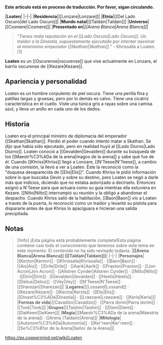 **Este artículo está en proceso de traducción. Por favor, sigan circulando.**


|**Loaten**|
|-|-|
|**Residencia**|[[Lonzare\|Lonzare]]|
|**Etnia**|[[Del Lado Oscuro\|del Lado Oscuro]]|
|**Mundo natal**|[[Taldain\|Taldain]]|
|**Universo**|[[Cosmere\|Cosmere]]|
|**Presentado en**|*[[Arena Blanca\|Arena Blanca]]*|

>“*Tienes mala reputación en el [[Lado Oscuro\|Lado Oscuro]]. Un traidor a la Dinastía, supuestamente ejecutado por intentar asesinar al mismísimo emperador [[Skathan\|Skathan]].*”
\- Khrissalla a Loaten.[1]


**Loaten** es un [[Oscurense\|oscurense]] que vive actualmente en Lonzare, el barrio oscurense de [[Kezare\|Kezare]].

## Apariencia y personalidad
Loaten es un hombre corpulento de piel oscura. Tiene una perilla fina y patillas largas y gruesas, pero por lo demás es calvo. Tiene una cicatriz característica en el cuello. Viste una túnica gris a rayas sobre una camisa azul, y lleva un anillo en cada uno de los dedos.

## Historia
Loaten era el principal ministro de diplomacia del emperador [[Skathan\|Skathan]]. Perdió el poder cuando intentó matar a Skathan. Se dijo que había sido ejecutado, pero en realidad huyó al [[Lado Diurno\|Lado Diurno]].
Loaten conoció a [[Gevalden\|Gevalden]] durante su búsqueda de los [[Maestr%C3%ADa de la arena\|magos de la arena]] y sabe qué fue de él. Cuando [[Khriss\|Khriss]] llegó a Lonzare, [[N'Teese\|N'Teese]], a cambio de una comisión, la llevó a ver a Loaten. Éste la reconoció como la "duquesa desaparecida de [[Elis\|Elis]]". Cuando Khriss le pidió información sobre lo que buscaba Gevin y sobre su destino, pero Loaten se negó a darle más que indicios, diciendo que no estaba autorizado a decírselo. Entonces asignó a N'Teese para que actuara como su guía mientras ella estuviera en Kezare. [[Nilto\|Nilto]] interrumpió su reunión y la obligó a abandonar el despacho. Cuando Khriss salió de la habitación, [[Baon\|Baon]] vio a Loaten a través de la puerta, lo reconoció como un traidor y levantó su pistola para dispararle antes de que Khriss lo apaciguara e hicieran una salida precipitada.

## Notas

> [!info] ¡Esta página está probablemente completa!Esta página contiene casi todo el conocimiento que tenemos sobre este tema en este momento.
El contenido no ha sido revisado todavía.
|**[[Arena Blanca\|Arena Blanca]] ([[Taldain\|Taldain]])**|
|-|-|
|**Personajes**|[[Kenton\|Kenton]] · [[Khrissalla\|Khrissalla]] · [[Baon\|Baon]] · [[Ais\|Ais]] · [[Drile\|Drile]] · [[Aarik\|Aarik]] · [[Praxton\|Praxton]] · [[Jon Acron\|Jon Acron]] · [[Allstren Cynder\|Allstren Cynder]] · [[Nilto\|Nilto]] · [[Dirin\|Dirin]] · [[Gevalden\|Gevalden]] · [[Heelis\|Heelis]] · [[Delius\|Delius]] · [[Vey\|Vey]] · [[N'Teese\|N'Teese]] · [[Sharezan\|Sharezan]]|
|**Lugares**|[[Lossand\|Lossand]] · [[Kezare\|Kezare]] · [[Kerzta\|Kerzta]] · [[Elis\|Elis]] · [[Dinast%C3%ADa\|Dinastía]] · [[Lraezare\|Lraezare]] · [[Kerla\|Kerla]]|
|**Formas de vida**|[[Cavadizo\|Cavadizo]] · [[Parra dorim\|Parra dorim]] · [[Tonk\|Tonk]]|
|**Grupos**|[[Taishin\|Taishin]] · [[Diem\|Diem]] · [[DaiKeen\|DaiKeen]]|
|**Magia**|[[Maestr%C3%ADa de la arena\|Maestría de la arena]] · [[Arena (Taldain)\|Arena]]|
|**Mitología**|[[Autonom%C3%ADa\|Autonomía]] · [[Ker'reen\|Ker'reen]] · [[Se%C3%B1or de la Arena\|Señor de la Arena]]|



https://es.coppermind.net/wiki/Loaten